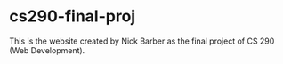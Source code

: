 # cs290-final-proj

This is the website created by Nick Barber as the final project of CS 290 (Web Development).
